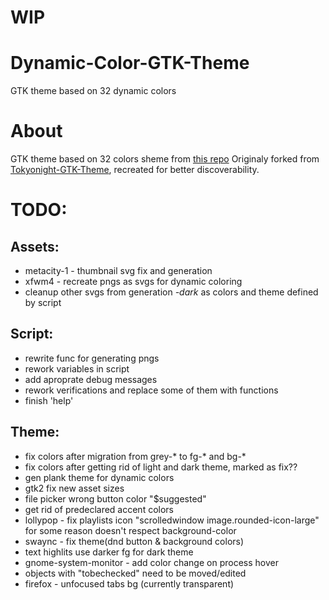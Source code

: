 # WIP

# Dynamic-Color-GTK-Theme
GTK theme based on 32 dynamic colors 

# About
GTK theme based on 32 colors sheme from [this repo](https://github.com/id3v1669/32based-color-shemes)
Originaly forked from [Tokyonight-GTK-Theme](https://github.com/Fausto-Korpsvart/Tokyonight-GTK-Theme), recreated for better discoverability.

# TODO:
## Assets:
* metacity-1 - thumbnail svg fix and generation
* xfwm4 - recreate pngs as svgs for dynamic coloring
* cleanup other svgs from generation *-dark* as colors and theme defined by script
## Script:
* rewrite func for generating pngs
* rework variables in script
* add aproprate debug messages
* rework verifications and replace some of them with functions
* finish 'help'
## Theme:
* fix colors after migration from grey-* to fg-* and bg-*
* fix colors after getting rid of light and dark theme, marked as fix??
* gen plank theme for dynamic colors
* gtk2 fix new asset sizes
* file picker wrong button color "$suggested"
* get rid of predeclared accent colors
* lollypop - fix playlists icon "scrolledwindow image.rounded-icon-large" for some reason doesn't respect background-color
* swaync - fix theme(dnd button & background colors)
* text highlits use darker fg for dark theme
* gnome-system-monitor - add color change on process hover
* objects with "tobechecked" need to be moved/edited
* firefox - unfocused tabs bg (currently transparent)
